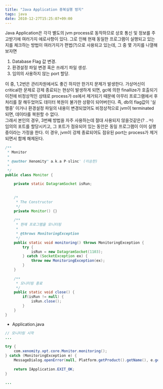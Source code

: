 ```yaml
---
title: "Java Application 중복실행 방지"
tags: java
date: 2010-12-27T15:25:07+09:00
---
```


Java Application은 각각 별도의 jvm process로 동작하므로 상호 통신 및 정보를 주고받기에 여러가지 에로사항이 있다. 그로 인해 현재 동일한 프로그램이 실행되고 있는지를 체크하는 방법이 여러가지가 편법(?)으로 사용되고 있는데, 그 중 몇 가지를 나열해 보자면  
  
1. Database Flag 값 변경.  
2. 환경설정 파일 변경 혹은 쓰레기 파일 생성.  
3. 임의의 사용하지 않는 port 할당.  
  
이 중, 1,2번은 관리차원에서도 좋긴 하지만 한가지 문제가 발생한다. 가상머신이 critical한 문제로 강제 종료되는 현상이 발생하게 되면, gc에 의한 finallize가 호출되기 이전에 비정상적인 상태로 process가 os에서 제거되기 때문에 아무리 프로그램에서 후처리를 잘 해두었어도 데이터 복원이 불가한 상황이 되어버린다. 즉, db의 flag값이 '실행중' 이거나 환경설정 파일의 내용이 변경되었어도 비정상적으로 jvm이 terminated 되면, 데이타를 복원할 수 없다.  
그래서 본인의 경우, 3번째 방법을 자주 사용하는데 절대 사용되지 않을것같은(? ..ㅋ) 임의의 포트를 할당시키고, 그 포트가 점유되어 있는 동안은 동일 프로그램이 이미 실행중이라는 가정을 한다. 이 경우, jvm이 강제 종료되어도 점유된 port는 process가 제거되면서 함께 해제된다.

```java
/**
 * Monitor
 *
 * @author Xenomity™ a.k.a P-slinc' (이승한)
 *
 */
public class Monitor {
 
    private static DatagramSocket isRun;
 
 
    /*
     * The Constructor
     */
    private Monitor() {}
 
    /**
     * 현재 프로그램을 모니터링
     *
     * @throws MonitoringException
     */
    public static void monitoring() throws MonitoringException {
        try {
            isRun = new DatagramSocket(1103);
        } catch (SocketException ex) {
            throw new MonitoringException(ex);
        }
    }
 
    /**
     * 모니터링 종료
     */
    public static void close() {
        if(isRun != null) {
            isRun.close();
        }
    }
}
```

- Application.java
```java
// 모니터링 시작
...
 
try {
    com.xenomity.xpt.core.Monitor.monitoring();
} catch (MonitoringException e) {
    MessageDialog.openError(null, Platform.getProduct().getName(), e.getMessage());
 
    return IApplication.EXIT_OK;
}
 
...
```

